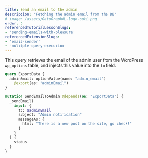 ```yaml
---
title: Send an email to the admin
description: "Fetching the admin email from the DB"
# image: /assets/GatoGraphQL-logo-suki.png
order: 0
referencedTutorialLessonSlugs:
- 'sending-emails-with-pleasure'
referencedExtensionSlugs:
- 'email-sender'
- 'multiple-query-execution'
---
```


This query retrieves the email of the admin user from the WordPress `wp_options` table, and injects this value into the `to` field.

```graphql
query ExportData {
  adminEmail: optionValue(name: "admin_email")
    @export(as: "adminEmail")
}

mutation SendEmailToAdmin @depends(on: "ExportData") {
  _sendEmail(
    input: {
      to: $adminEmail
      subject: "Admin notification"
      messageAs: {
        html: "There is a new post on the site, go check!"
      }
    }
  ) {
    status
  }
}
```
